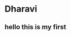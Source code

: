 # Dharavi
<!DOCTYPE html>
<html lang="en">
<head>
    <title> abes college</title>
</head>
<body>
    <h2>hello this is my first</h2>
</body>
</html>
